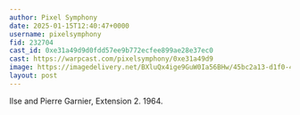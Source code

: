 ```yaml
---
author: Pixel Symphony
date: 2025-01-15T12:40:47+0000
username: pixelsymphony
fid: 232704
cast_id: 0xe31a49d9d0fdd57ee9b772ecfee899ae28e37ec0
cast: https://warpcast.com/pixelsymphony/0xe31a49d9
image: https://imagedelivery.net/BXluQx4ige9GuW0Ia56BHw/45bc2a13-d1f0-408d-2cff-02c43a5bc200/original
layout: post
---
```

Ilse and Pierre Garnier, Extension 2. 1964.  

<img src='https://imagedelivery.net/BXluQx4ige9GuW0Ia56BHw/45bc2a13-d1f0-408d-2cff-02c43a5bc200/original' alt='' referrerpolicy='no-referrer'/>